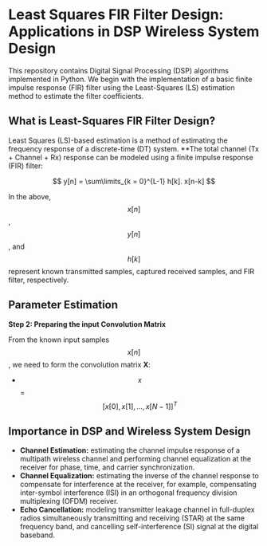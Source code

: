 # Least Squares FIR Filter Design: Applications in DSP Wireless System Design

This repository contains Digital Signal Processing (DSP) algorithms implemented in Python. We begin with the implementation of a basic finite impulse response (FIR) filter using the Least-Squares (LS) estimation method to estimate the filter coefficients.

## What is Least-Squares FIR Filter Design?
Least Squares (LS)-based estimation is a method of estimating the frequency response of a discrete-time (DT) system. 
**The total channel (Tx + Channel + Rx) response can be modeled using a finite impulse response (FIR) filter: 

$$     y[n] = \sum\limits_{k = 0}^{L-1} h[k]. x[n-k] $$

In the above, $$x[n]$$, $$y[n]$$, and $$h[k]$$ represent known transmitted samples, captured received samples, and FIR filter, respectively. 
## Parameter Estimation
**Step 2: Preparing the input Convolution Matrix**

From the known input samples $$x[n]$$, we need to form the convolution matrix **X**:
* $$x$$ = $$[x[0], x[1], ..., x[N-1]]^T$$



## Importance in DSP and Wireless System Design
* **Channel Estimation:** estimating the channel impulse response of a multipath wireless channel and performing channel equalization at the receiver for phase, time, and carrier synchronization.
* **Channel Equalization:** estimating the inverse of the channel response to compensate for interference at the receiver, for example, compensating inter-symbol interference (ISI) in an orthogonal frequency division multiplexing (OFDM) receiver.
* **Echo Cancellation:** modeling transmitter leakage channel in full-duplex radios simultaneously transmitting and receiving (STAR) at the same frequency band, and cancelling self-interference (SI) signal at the digital baseband.

